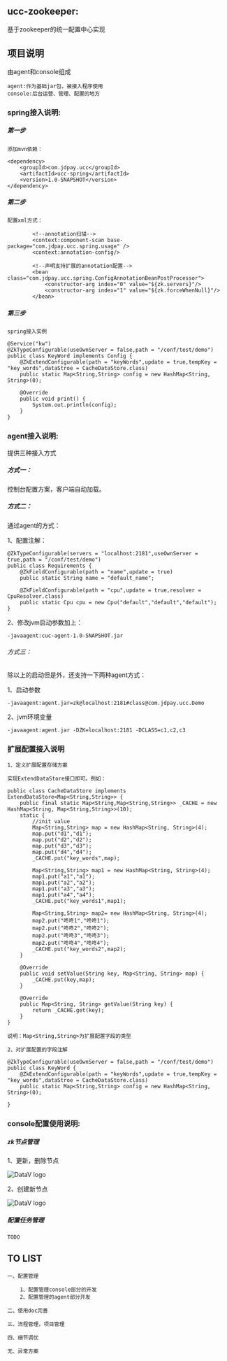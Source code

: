 ## ucc-zookeeper:
基于zookeeper的统一配置中心实现

## 项目说明
由agent和console组成

    agent:作为基础jar包，被接入程序使用
    console:后台运营、管理、配置的地方
    
### spring接入说明:
##### 第一步
    
    添加mvn依赖：
    
    <dependency>
        <groupId>com.jdpay.ucc</groupId>
        <artifactId>ucc-spring</artifactId>
        <version>1.0-SNAPSHOT</version>
    </dependency>
    
##### 第二步
    
    配置xml方式：
    
            <!--annotation扫描-->
            <context:component-scan base-package="com.jdpay.ucc.spring.usage" />
            <context:annotation-config/>
        
            <!--声明支持扩展的annotation配置-->
            <bean class="com.jdpay.ucc.spring.ConfigAnnotationBeanPostProcessor">
                <constructor-arg index="0" value="${zk.servers}"/>
                <constructor-arg index="1" value="${zk.forceWhenNull}"/>
            </bean>
    
##### 第三步
    spring接入实例   
    
    @Service("kw")
    @ZkTypeConfigurable(useOwnServer = false,path = "/conf/test/demo")
    public class KeyWord implements Config {
        @ZkExtendConfigurable(path = "keyWords",update = true,tempKey = "key_words",dataStroe = CacheDataStore.class)
        public static Map<String,String> config = new HashMap<String, String>(0);
    
        @Override
        public void print() {
            System.out.println(config);
        }
    }



### agent接入说明:
提供三种接入方式

##### 方式一：
控制台配置方案，客户端自动加载。


##### 方式二：
通过agent的方式：

1、配置注解：

    @ZkTypeConfigurable(servers = "localhost:2181",useOwnServer = true,path = "/conf/test/demo")
    public class Requirements {
        @ZkFieldConfigurable(path = "name",update = true)
        public static String name = "default_name";
    
        @ZkFieldConfigurable(path = "cpu",update = true,resolver = CpuResolver.class)
        public static Cpu cpu = new Cpu("default","default","default");
    }
2、修改jvm启动参数加上：    

    -javaagent:cuc-agent-1.0-SNAPSHOT.jar 


###### 方式三：
除以上的启动但是外，还支持一下两种agent方式：

1、启动参数
    
    -javaagent:agent.jar=zk@localhost:2181#class@com.jdpay.ucc.Demo
    
2、jvm环境变量

    -javaagent:agent.jar -DZK=localhost:2181 -DCLASS=c1,c2,c3

### 扩展配置接入说明
    1、定义扩展配置存储方案
    
    实现ExtendDataStore接口即可。例如：
    
    public class CacheDataStore implements ExtendDataStore<Map<String,String>> {
        public final static Map<String,Map<String,String>> _CACHE = new HashMap<String, Map<String,String>>(10);
        static {
            //init value
            Map<String,String> map = new HashMap<String, String>(4);
            map.put("d1","d1");
            map.put("d2","d2");
            map.put("d3","d3");
            map.put("d4","d4");
            _CACHE.put("key_words",map);
    
            Map<String,String> map1 = new HashMap<String, String>(4);
            map1.put("a1","a1");
            map1.put("a2","a2");
            map1.put("a3","a3");
            map1.put("a4","a4");
            _CACHE.put("key_words1",map1);
    
            Map<String,String> map2= new HashMap<String, String>(4);
            map2.put("咚咚1","咚咚1");
            map2.put("咚咚2","咚咚2");
            map2.put("咚咚3","咚咚3");
            map2.put("咚咚4","咚咚4");
            _CACHE.put("key_words2",map2);
        }
    
        @Override
        public void setValue(String key, Map<String, String> map) {
            _CACHE.put(key,map);
        }
    
        @Override
        public Map<String, String> getValue(String key) {
            return _CACHE.get(key);
        }
    }
    
    说明：Map<String,String>为扩展配置字段的类型
    
    2、对扩展配置的字段注解
    
    @ZkTypeConfigurable(useOwnServer = false,path = "/conf/test/demo")
    public class KeyWord {
        @ZkExtendConfigurable(path = "keyWords",update = true,tempKey = "key_words",dataStroe = CacheDataStore.class)
        public static Map<String,String> config = new HashMap<String, String>(0);
    
    }
    
### console配置使用说明:

##### zk节点管理
    
1、更新，删除节点
    
![DataV logo](https://github.com/cncduLee/zk-ucc/blob/master/doc/zk-update.gif)

2、创建新节点
    
![DataV logo](https://github.com/cncduLee/zk-ucc/blob/master/doc/zk-create.gif)

##### 配置任务管理

    TODO
    
    

## TO LIST
    
    一、配置管理
    
        1、配置管理console部分的开发
        2、配置管理的agent部分开发
            
    二、使用doc完善
        
    三、流程管理，项目管理
    
    四、细节调优
    
    无、异常方案
        
  